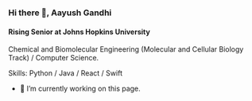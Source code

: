 ### Hi there 👋, Aayush Gandhi
#### Rising Senior at Johns Hopkins University
Chemical and Biomolecular Engineering (Molecular and Cellular Biology Track) / Computer Science. 

Skills: Python / Java / React / Swift 

- 🔭 I’m currently working on this page. 
